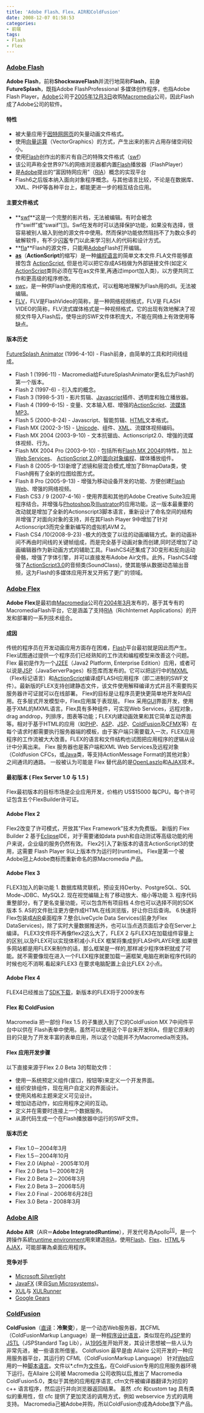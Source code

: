 ```yaml
---
title: 'Adobe Flash、Flex、AIR和ColdFusion'
date: 2008-12-07 01:58:53
categories: 
- 前端
tags: 
- Flash
- Flex
---
```

### [Adobe Flash](http://zh.wikipedia.org/w/index.php?title=Adobe_Flash&variant=zh-cn)

**Adobe Flash**，前称**ShockwaveFlash**并流行地简称**Flash**，前身**FutureSplash**，既指Adobe FlashProfessional 多媒体创作程序，也指Adobe Flash Player。[Adobe](http://zh.wikipedia.org/w/index.php?title=Adobe&variant=zh-cn)公司于[2005年](http://zh.wikipedia.org/w/index.php?title=2005%E5%B9%B4&variant=zh-cn)[12月3日](http://zh.wikipedia.org/w/index.php?title=12%E6%9C%883%E6%97%A5&variant=zh-cn)收购[Macromedia](http://zh.wikipedia.org/w/index.php?title=Macromedia&variant=zh-cn)公司，因此Flash成了Adobe公司的软件。

#### 特性
- 被大量应用于[因特网](http://zh.wikipedia.org/w/index.php?title=%E5%9B%A0%E7%89%B9%E7%BD%91&variant=zh-cn)[网页](http://zh.wikipedia.org/w/index.php?title=%E7%BD%91%E9%A1%B5&variant=zh-cn)的矢量动画文件格式。
- 使用[向量运算](http://zh.wikipedia.org/w/index.php?title=%E5%90%91%E9%87%8F%E9%81%8B%E7%AE%97&variant=zh-cn)（VectorGraphics）的方式，产生出来的影片占用存储空间较小。
- 使用[Flash](http://zh.wikipedia.org/w/index.php?title=Flash&variant=zh-cn)创作出的影片有自己的特殊文件格式（[swf](http://zh.wikipedia.org/w/index.php?title=Swf&variant=zh-cn)）
- 该公司声称全世界97%的网络浏览器都内置[Flash](http://zh.wikipedia.org/w/index.php?title=Flash&variant=zh-cn)播放器（FlashPlayer）
- 是[Adobe](http://zh.wikipedia.org/w/index.php?title=Adobe&variant=zh-cn)提出的“富因特网应用”（[RIA](http://zh.wikipedia.org/w/index.php?title=RIA&variant=zh-cn)）概念的实现平台
- Flash6之后版本纳入面向对象程序概念。与其他语言比较，不论是在数据库、XML、PHP等各种平台上，都能更进一步的相互结合应用。

#### 主要文件格式
- **[swf](http://zh.wikipedia.org/w/index.php?title=Swf&variant=zh-cn)**这是一个完整的影片档，无法被编辑。有时会被念作“swiff”或“swaif”[[1]](http://zh.wikipedia.org/#_note-0)。Swf在发布时可以选择保护功能，如果没有选择，很容易被别人输入到他的源文件中使用。然而保护功能依然阻挡不了为数众多的破解软件，有不少[闪客](http://zh.wikipedia.org/w/index.php?title=%E9%96%83%E5%AE%A2&variant=zh-cn)专门以此来学习别人的代码和设计方式。
- **[fla](http://zh.wikipedia.org/w/index.php?title=Fla&variant=zh-cn)**Flash的源文件，只能用[Adobe](http://zh.wikipedia.org/w/index.php?title=Adobe&variant=zh-cn)Flash打开编辑。
- **[ as](http://zh.wikipedia.org/w/index.php?title=Action_Script&variant=zh-cn)**（**ActionScript**的缩写）是一种[编程语言](http://zh.wikipedia.org/w/index.php?title=%E7%A8%8B%E5%BC%8F%E8%AA%9E%E8%A8%80&variant=zh-cn)的简单文本文件.FLA文件能够直接包含 [ ActionScript](http://zh.wikipedia.org/w/index.php?title=ActionScript&variant=zh-cn), 但是也可以把它存成AS档做为外部链接文件(如定义[ActionScript](http://zh.wikipedia.org/w/index.php?title=ActionScript&variant=zh-cn)类则必须在写在as文件里,再通过import加入类)，以方便共同工作和更高级的程序修改。
- [swc](http://zh.wikipedia.org/w/index.php?title=Swc&action=edit&redlink=1)，是一种供Flash使用的库格式，可以粗略地理解为Flash用的dll。无法被编辑。
- [FLV](http://zh.wikipedia.org/w/index.php?title=FLV&variant=zh-cn)，FLV是FlashVideo的简称，是一种网络视频格式，FLV是 FLASH VIDEO的简称，FLV流式媒体格式是一种视频格式，它的出现有效地解决了视频文件导入Flash后，使导出的SWF文件体积庞大，不能在网络上有效使用等缺点。

#### 版本历史
[FutureSplash Animator](http://zh.wikipedia.org/w/index.php?title=FutureSplash_Animator&variant=zh-cn) (1996-4-10) - Flash前身，由简单的工具和时间线组成。
- Flash 1 (1996-11) - Macromedia给FutureSplashAnimator更名后为Flash的第一个版本。
- Flash 2 (1997-6) - 引入库的概念。
- Flash 3 (1998-5-31) - 影片剪辑、[Javascript](http://zh.wikipedia.org/w/index.php?title=Javascript&variant=zh-cn)插件、透明度和独立播放器。
- Flash 4 (1999-6-15) - 变量、文本输入框、增强的[ActionScript](http://zh.wikipedia.org/w/index.php?title=ActionScript&variant=zh-cn)、[流媒体](http://zh.wikipedia.org/w/index.php?title=%E6%B5%81%E5%AA%92%E4%BD%93&variant=zh-cn)[MP3](http://zh.wikipedia.org/w/index.php?title=MP3&variant=zh-cn)。
- Flash 5 (2000-8-24) - Javascript、智能剪辑、[HTML](http://zh.wikipedia.org/w/index.php?title=HTML&variant=zh-cn)文本格式。
- Flash MX (2002-3-15) - [ Unicode](http://zh.wikipedia.org/w/index.php?title=Unicode&variant=zh-cn)、组件、[XML](http://zh.wikipedia.org/w/index.php?title=XML&variant=zh-cn)、流媒体视频编码。
- Flash MX 2004 (2003-9-10) - 文本抗锯齿、Actionscript2.0、增强的流媒体视频、行为。
- Flash MX 2004 Pro (2003-9-10) - 包括所有[Flash MX 2004](http://zh.wikipedia.org/w/index.php?title=Flash_MX_2004&action=edit&redlink=1)的特性，加上[Web Services](http://zh.wikipedia.org/w/index.php?title=Web_Services&variant=zh-cn)、 [ ActionScript 2.0](http://zh.wikipedia.org/w/index.php?title=ActionScript&variant=zh-cn)的[面向对象编程](http://zh.wikipedia.org/w/index.php?title=%E9%9D%A2%E5%90%91%E5%AF%B9%E8%B1%A1%E7%BC%96%E7%A8%8B&variant=zh-cn)、媒体播放组件。
- Flash 8 (2005-9-13)新增了滤镜和层混合模式,增加了BitmapData类，使Flash拥有了全新的位图绘图方式。
- Flash 8 Pro (2005-9-13) - 增强为移动设备开发的功能、方便创建[Flash Web](http://zh.wikipedia.org/w/index.php?title=Flash_Web&action=edit&redlink=1)、增强的网络视频。
- Flash CS3 / 9 (2007-4-16) - 使用界面和其他的Adobe Creative Suite3应用程序结合。并增强与[Photoshop](http://zh.wikipedia.org/w/index.php?title=Photoshop&variant=zh-cn)及[Illustrator](http://zh.wikipedia.org/w/index.php?title=Illustrator&variant=zh-cn)的应用功能。这一版本最重要的改动就是增加了全新的Actionscript3脚本语言，重新设计了命名空间的结构并增强了对面向对象的支持，并在其Flash Player 9中增加了针对Actionscript3而完全重新编写的虚拟机AVM 2。
- Flash CS4 /10(2008-9-23) -极大的改变了以往的动画编辑方式。新的动画补间不再由时间线的关键帧组成，而是完全基于动画对象而创建,同时还增加了动画编辑器作为新动画方式的辅助工具。FlashCS4还集成了3D变形和反向运动骨骼，增强了字体引擎，并可以直接发布Adobe Air文件。此外，FlashCS4增强了[ActionScript3.0](http://zh.wikipedia.org/w/index.php?title=ActionScript&variant=zh-cn)的音频类(SoundClass)，使其能够从数据动态输出音频，这为Flash的多媒体应用开发又开拓了更广的领域。

### [Adobe Flex](http://zh.wikipedia.org/w/index.php?title=Adobe_Flex&variant=zh-cn)

**Adobe Flex**是最初由[Macromedia](http://zh.wikipedia.org/w/index.php?title=Macromedia&variant=zh-cn)公司在[2004年](http://zh.wikipedia.org/w/index.php?title=2004%E5%B9%B4&variant=zh-cn)[3月](http://zh.wikipedia.org/w/index.php?title=3%E6%9C%88&variant=zh-cn)发布的，基于其专有的MacromediaFlash平台，它是涵盖了支持[RIA](http://zh.wikipedia.org/w/index.php?title=RIA&variant=zh-cn)（RichInternet Applications）的开发和部署的一系列技术组合。

#### 成因
传统的程序员在开发动画应用方面存在困难，[Flash](http://zh.wikipedia.org/w/index.php?title=Flash&variant=zh-cn)平台最初就是因此而产生。Flex试图通过提供一个程序员们已经熟知的工作流和编程模型来改善这个问题。
Flex 最初是作为一个[J2EE](http://zh.wikipedia.org/w/index.php?title=J2EE&variant=zh-cn)（Java2 Platform, Enterprise Edition）应用，或者可以说是[JSP](http://zh.wikipedia.org/w/index.php?title=JSP&variant=zh-cn)（JavaServerPages）标签库而发布的。它可以把运行中的[MXML](http://zh.wikipedia.org/w/index.php?title=MXML&action=edit&redlink=1)（Flex标记语言）和[ActionScript](http://zh.wikipedia.org/w/index.php?title=ActionScript&variant=zh-cn)编译成FLASH应用程序（即二进制的SWF文件）。最新版的FLEX支持创建静态文件，该文件使用解释编译方式并且不需要购买服务器许可证就可以在线部署。
Flex的目标是让程序员更快更简单地开发RIA应用。在多层式开发模型中，Flex应用属于表现层。
Flex 采用[GUI](http://zh.wikipedia.org/w/index.php?title=GUI&variant=zh-cn)界面开发，使用基于XML的MXML语言。Flex具有多种组件，可实现Web Services，远程对象，drag anddrop，列排序，图表等功能；FLEX内建动画效果和其它简单互动界面等。相对于基于HTML的应用（如[PHP](http://zh.wikipedia.org/w/index.php?title=PHP&variant=zh-cn)、[ASP](http://zh.wikipedia.org/w/index.php?title=ASP&variant=zh-cn)、[JSP](http://zh.wikipedia.org/w/index.php?title=JSP&variant=zh-cn)、[ColdFusion](http://zh.wikipedia.org/w/index.php?title=ColdFusion&variant=zh-cn)及[CFMX](http://zh.wikipedia.org/w/index.php?title=CFMX&action=edit&redlink=1)等）在每个请求时都需要执行服务器端的模板，由于客户端只需要载入一次，FLEX应用程序的工作流被大大改善。FLEX的语言和文件结构也试图把应用程序的逻辑从设计中分离出来。
Flex 服务器也是客户端和XML Web Services及远程对象（Coldfusion CFCs，或[Java](http://zh.wikipedia.org/w/index.php?title=Java&variant=zh-cn)类，等支持ActionMessage Format的其他对象）之间通讯的通路。
一般被认为可能是 Flex 替代品的是[OpenLaszlo](http://zh.wikipedia.org/w/index.php?title=OpenLaszlo&action=edit&redlink=1)和[AJAX](http://zh.wikipedia.org/w/index.php?title=AJAX&variant=zh-cn)技术。

#### 最初版本 ( Flex Server 1.0 与 1.5 )
Flex最初版本的目标市场是企业应用开发，价格约 US$15000 每CPU。每个许可证包含五个FlexBuilder许可证。

#### Adobe Flex 2
Flex2改变了许可模式，开放其"Flex Framework"技术为免费版。
新版的 Flex Builder 2 基于[Eclipse](http://zh.wikipedia.org/w/index.php?title=Eclipse&variant=zh-cn)IDE，对于需要诸如data push和自动测试等高级功能的用户来说，企业级的服务仍然有效。
Flex2引入了新版本的语言ActionScript3的使用，这需要 Flash Player 9以上版本作为运行时(runtime)。
Flex是第一个被Adobe冠上Adobe商标而重新命名的原Macromedia 产品。

#### Adobe Flex 3
FLEX3加入的新功能 1. 数据库精灵联机，预设支持Derby、PostgreSQL、SQL Mode-JDBC、MySQL2. 现在视觉编辑上有了移动放大、缩小等功能 3. 程序代码重整部分，有了更名变量功能，可以包含所有项目档 4.你也可以选择不同的SDK版本 5. AS的文件批注更方便作成HTML在线浏览版，好让你日后查询。 6.快速将Flex包装成[AIR](http://www.airia.cn/AIR_Directory/AIRHelpcn1/)桌面程序 7.整合LiveCycle Data Services(前身为Flex DataServices)，除了实时大量数据推送外，也可以当点选页面后才会在Server上编译。
FLEX3文件将不再像flex2这么大了，FLEX 2 与FLEX3在加载组件容量上的区别,以及FLEX可以实现体积减小.FLEX 框架将集成到FLASHPLAYER里.如果很多网站都是用FLEX来制作的话，那么框架是一样的,那样减少程序体积就成了可能。就不需要像现在进入一个FLEX程序就要加载一遍框架,电脑在刷新程序代码的时候也吃不消啊.看起来FLEX3 在要求电脑配置上会比FLEX 2小点。

#### Adobe Flex 4
FLEX4已经推出了[SDK下载](http://www.airia.cn/AIR_FLEX_down/FLEX4_SDK/)，新版本的FLEX将于2009发布

#### Flex 和 ColdFusion
Macromedia 把一部份 Flex 1.5 的子集嵌入到了它的ColdFusion MX 7中间件平台中以供在 Flash表单中使用。虽然可以使用这个平台来开发RIA，但是它原来的目的只是为了开发丰富的表单应用，所以这个功能并不为Macromedia所支持。

#### Flex 应用开发步骤
以下直接来源于Flex 2.0 Beta 3的帮助文件：
- 使用一系统预定义组件(窗口，按钮等)来定义一个开发界面。
- 组织安排组件，现在用户自定义的界面设计。
- 使用风格和主题来定义可见设计。
- 增加动态动作，如应用程序之间的互动。
- 定义并在需要时连接上一个数据服务。
- 从源代码生成一个在Flash播放器中运行的SWF文件。

#### 版本历史
- Flex 1.0－2004年3月
- Flex 1.5－2004年10月
- Flex 2.0 (Alpha) - 2005年10月
- Flex 2.0 Beta 1－2006年2月
- Flex 2.0 Beta 2－2006年3月
- Flex 2.0 Beta 3－2006年5月
- Flex 2.0 Final - 2006年6月28日
- Flex 3.0 Beta - 2008年3月

### [Adobe AIR](http://zh.wikipedia.org/wiki/Adobe_Integrated_Runtime)

**Adobe AIR**（AIR＝**Adobe IntegratedRuntime**），开发代号為Apollo<sup>[[1]](http://zh.wikipedia.org/#_note-0)</sup>，是一个跨操作系統[runtime environment](http://zh.wikipedia.org/wiki/%E9%81%8B%E8%A1%8C%E7%92%B0%E5%A2%83)用來建造[RIA](http://zh.wikipedia.org/wiki/RIA)，使用[Flash](http://zh.wikipedia.org/wiki/Adobe_Flash)、[Flex](http://zh.wikipedia.org/wiki/Adobe_Flex)、[HTML](http://zh.wikipedia.org/wiki/HTML)与[AJAX](http://zh.wikipedia.org/wiki/AJAX)，可能部署為桌面应用程序。

#### 竞争对手
- [Microsoft Silverlight](http://zh.wikipedia.org/wiki/Microsoft_Silverlight)
- [JavaFX](http://zh.wikipedia.org/wiki/JavaFX) (來自[Sun Microsystems](http://zh.wikipedia.org/wiki/Sun_Microsystems))。
- [XUL](http://zh.wikipedia.org/wiki/XUL)与 [ XULRunner](http://zh.wikipedia.org/w/index.php?title=XULRunner&action=edit&redlink=1)
- [Google Gears](http://zh.wikipedia.org/wiki/Google_Gears)

### [ColdFusion](http://zh.wikipedia.org/wiki/ColdFusion)

**ColdFusion**（[直译](http://zh.wikipedia.org/wiki/%E7%9B%B4%E8%AF%91)：**冷聚变**），是一个动态Web服务器，其CFML（ColdFusionMarkup Language）是一种[程序设计语言](http://zh.wikipedia.org/wiki/%E7%A8%8B%E5%BA%8F%E8%AE%BE%E8%AE%A1%E8%AF%AD%E8%A8%80)，类似现在的[JSP](http://zh.wikipedia.org/wiki/JSP)里的[JSTL](http://zh.wikipedia.org/w/index.php?title=JSTL&action=edit&redlink=1)（JSPStandard Tag Lib），从[1995年](http://zh.wikipedia.org/wiki/1995%E5%B9%B4)开始开发，其设计思想被一些人认为非常先进，被一些语言所借鉴。
Coldfusion 最早是由 Allaire 公司开发的一种应用服务器平台，其运行的 CFML（ColdFusionMarkup Language） 针对[Web](http://zh.wikipedia.org/wiki/Web)应用的一种[脚本语言](http://zh.wikipedia.org/wiki/%E8%84%9A%E6%9C%AC%E8%AF%AD%E8%A8%80)。文件以*.cfm为[文件名](http://zh.wikipedia.org/w/index.php?title=%E6%96%87%E4%BB%B6%E5%90%8D&action=edit&redlink=1)，在ColdFusion专用的应用服务器环境下运行。在Allaire 公司被 Macromedia 公司收购以后,推出了 Macromedia ColdFusion5.0，类似于其他的应用程序语言, cfm文件被编译器翻译为对应的 c++ 语言程序，然后运行并向浏览器返回结果。 虽然 .cfc 和custom tag 具有类似的重用性，但 cfc 提供了更加灵活的调用方式，例如 webservice 方式的调用支持。
Macromedia己被Adobe并购，所以ColdFusion亦成為Adobe旗下产品。